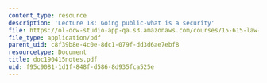 ```yaml
---
content_type: resource
description: 'Lecture 18: Going public-what is a security'
file: https://ol-ocw-studio-app-qa.s3.amazonaws.com/courses/15-615-law-for-the-entrepreneur-and-manager-spring-2003/f95c90811d1f848fd5868d935fca525e_doc190415notes.pdf
file_type: application/pdf
parent_uid: c8f39b8e-4c0e-8dc1-079f-dd3d6ae7ebf8
resourcetype: Document
title: doc190415notes.pdf
uid: f95c9081-1d1f-848f-d586-8d935fca525e
---
```

